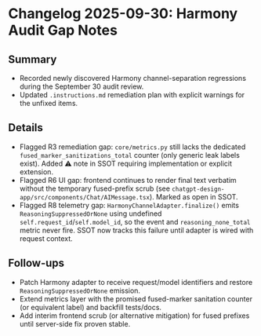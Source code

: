 # Changelog 2025-09-30: Harmony Audit Gap Notes

## Summary

- Recorded newly discovered Harmony channel-separation regressions during the September 30 audit review.
- Updated `.instructions.md` remediation plan with explicit warnings for the unfixed items.

## Details

- Flagged R3 remediation gap: `core/metrics.py` still lacks the dedicated `fused_marker_sanitizations_total` counter (only generic leak labels exist). Added ⚠️ note in SSOT requiring implementation or explicit extension.
- Flagged R6 UI gap: frontend continues to render final text verbatim without the temporary fused-prefix scrub (see `chatgpt-design-app/src/components/Chat/AIMessage.tsx`). Marked as open in SSOT.
- Flagged R8 telemetry gap: `HarmonyChannelAdapter.finalize()` emits `ReasoningSuppressedOrNone` using undefined `self.request_id`/`self.model_id`, so the event and `reasoning_none_total` metric never fire. SSOT now tracks this failure until adapter is wired with request context.

## Follow-ups

- Patch Harmony adapter to receive request/model identifiers and restore `ReasoningSuppressedOrNone` emission.
- Extend metrics layer with the promised fused-marker sanitation counter (or equivalent label) and backfill tests/docs.
- Add interim frontend scrub (or alternative mitigation) for fused prefixes until server-side fix proven stable.
